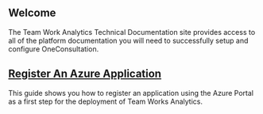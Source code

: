 ## Welcome

The Team Work Analytics Technical Documentation site provides access to all of the platform documentation you will need to successfully setup and configure OneConsultation.

## [Register An Azure Application](readme.md)

This guide shows you how to register an application using the Azure Portal as a first step for the deployment of Team Works Analytics.
